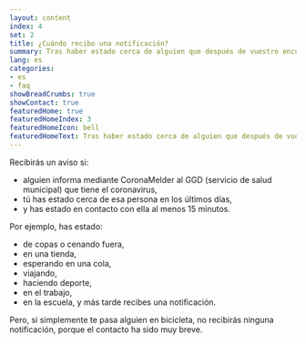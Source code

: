 ```yaml
---
layout: content
index: 4
set: 2
title: ¿Cuándo recibo una notificación?
summary: Tras haber estado cerca de alguien que después de vuestro encuentro se hizo un test y resultó tener el coronavirus.
lang: es
categories:
- es
- faq
showBreadCrumbs: true
showContact: true
featuredHome: true
featuredHomeIndex: 3
featuredHomeIcon: bell
featuredHomeText: Tras haber estado cerca de alguien que después de vuestro encuentro se hizo un test y resultó tener el coronavirus.
---
```


Recibirás un aviso si:
* alguien informa mediante CoronaMelder al GGD (servicio de salud municipal) que tiene el coronavirus,
* tú has estado cerca de esa persona en los últimos días,
* y has estado en contacto con ella al menos 15 minutos.

Por ejemplo, has estado:
* de copas o cenando fuera,
* en una tienda,
* esperando en una cola,
* viajando,
* haciendo deporte,
* en el trabajo,
* en la escuela, y más tarde recibes una notificación.

Pero, si simplemente te pasa alguien en bicicleta, no recibirás ninguna notificación, porque el contacto ha sido muy breve.
